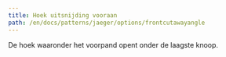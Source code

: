 ```yaml
---
title: Hoek uitsnijding vooraan
path: /en/docs/patterns/jaeger/options/frontcutawayangle
---
```


De hoek waaronder het voorpand opent onder de laagste knoop.